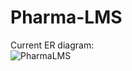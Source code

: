 # Pharma-LMS
Current ER diagram:<br>
![PharmaLMS](https://user-images.githubusercontent.com/84616968/129181341-157c91e5-0f7a-452d-99aa-f02b3ad1bce7.png)
